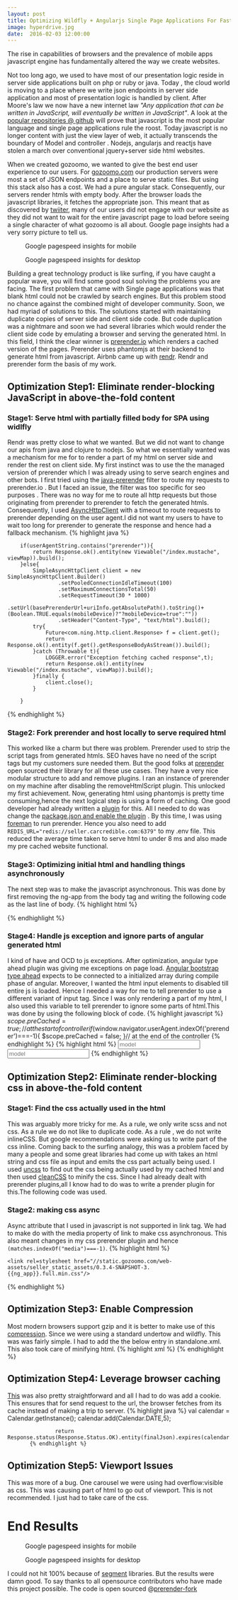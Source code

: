 ```yaml
---
layout: post
title: Optimizing Wildfly + Angularjs Single Page Applications For Faster Load Time
image: hyperdrive.jpg
date:  2016-02-03 12:00:00
---
```



<p class="intro"><span class="dropcap">T</span>he rise in capabilities of browsers and the prevalence of mobile apps javascript engine has fundamentally
altered the way we create websites.</p>
 
 
 
Not too long ago, we used to have most of our presentation logic reside in server side applications built on php or ruby
or java. Today , the cloud world is moving to a place where we write json endpoints in server side application and most of presentation logic is handled by client.
After Moore's law we now have a new internet law <i>"Any application that can be written in JavaScript, will eventually be written in JavaScript"</i>. A look at the 
<a href="https://github.com/search?l=&o=desc&q=stars%3A%3E20000&ref=advsearch&s=stars&type=Repositories&utf8=%E2%9C%93">popular repositories @ github</a> will prove 
that javascript is the most popular language and single page applications rule the roost. Today javascript is no longer content with just the view layer of web, it actually
transcends the boundary of Model and controller . Nodejs, angularjs and reactjs have stolen a march over conventional jquery+server side html websites.
 
When we created gozoomo, we wanted to give the best end user experience to our users. For [gozoomo.com](https://www.gozoomo.com) our production servers were
most a set of JSON endpoints and a place to serve static files. But using this stack also has a cost. We had a pure angular stack. Consequently, our servers 
render htmls with empty body. After the browser loads the javascript libraries, it fetches the appropriate json. This meant that as discovered by 
[twiiter](https://blog.twitter.com/2012/improving-performance-on-twittercom), many of our users did not engage with our website as they did not want to wait for
the entire javascript page to load before seeing a single character of what gozoomo is all about. Google page insights had a very sorry picture to tell us.
<figure>
	<img src="{{ '/assets/img/mobile.jpg' | prepend: site.baseurl }}" alt=""> 
	<figcaption>Google pagespeed insights for mobile</figcaption>
</figure>
<figure>
	<img src="{{ '/assets/img/desktop.jpg' | prepend: site.baseurl }}" alt=""> 
	<figcaption>Google pagespeed insights for desktop</figcaption>
</figure>

Building a great technology product is like surfing, if you have caught a popular wave, you will find some good soul solving the problems you are facing. The first
problem that came with Single page applications was that blank html could not be crawled by search engines. But this problem stood no chance against the combined might
of developer community. Soon, we had myriad of solutions to this. The solutions started with maintaining duplicate copies of server side and client side code. But code duplication was 
a nightmare and soon we had several libraries which would render the client side code by emulating a browser and serving the generated html. In this field, I think the clear 
winner is [prerender.io](https://prerender.io) which renders a cached version of the  pages. Prerender uses phantomjs at their backend to generate html from javascript.
Airbnb came up with [rendr](http://nerds.airbnb.com/weve-launched-our-first-nodejs-app-to-product/). Rendr and prerender form the basis of my work.


## Optimization Step1: Eliminate render-blocking JavaScript in above-the-fold content
### Stage1: Serve html with partially filled body for SPA using widlfly

Rendr was pretty close to what we wanted. But we did not want to change our apis from java and clojure to nodejs. So what we essentially wanted was a mechanism for me for to render a part of my html on
server side and render the rest on client side. My first instinct was to use the the managed version of prerender which I was already using to serve search engines and other bots. I first tried using
the [java-prerender](https://github.com/greengerong/prerender-java) filter to route my requests to prerender.io . But I faced an issue, the filter was too specific for seo purposes . There was no way for me to
route all http requests but those originating from prerender to prerender to fetch the generated htmls. Consequently, I used [AsyncHttpClient](https://github.com/AsyncHttpClient/async-http-client) with a timeout
to route requests to prerender depending on the user agent.I did not want my users to have to wait too long for prerender to generate the response and hence had a fallback mechanism.
{% highlight java %}

        if(userAgentString.contains("prerender")){
            return Response.ok().entity(new Viewable("/index.mustache", viewMap)).build();
        }else{
            SimpleAsyncHttpClient client = new SimpleAsyncHttpClient.Builder()
                    .setPooledConnectionIdleTimeout(100)
                    .setMaximumConnectionsTotal(50)
                    .setRequestTimeout(30 * 1000)
                    .setUrl(basePrerenderUrl+uriInfo.getAbsolutePath().toString()+(Boolean.TRUE.equals(mobileDevice)?"?mobileDevice=true":""))
                    .setHeader("Content-Type", "text/html").build();
            try{
                Future<com.ning.http.client.Response> f = client.get();
                return Response.ok().entity(f.get().getResponseBodyAsStream()).build();
            }catch (Throwable t){
                LOGGER.error("Exception fetching cached response",t);
                return Response.ok().entity(new Viewable("/index.mustache", viewMap)).build();
            }finally {
                client.close();
            }

        }
{% endhighlight %}

### Stage2: Fork prerender and host locally to serve required html
This worked like a charm but there was problem. Prerender used to strip the script tags from generated htmls. SEO haves have no need of the script tags but my customers sure needed them.
But the good folks at [prerender](https://github.com/prerender/prerender) open sourced their library for all these use cases. They have a very nice modular structure to add and remove plugins.
I ran an instance of prerender on my machine after disabling the removeHtmlScript plugin. This unlocked my first achievement. Now, generating html using phantomjs is pretty time consuming,hence the next logical
step is using a form of caching. One good developer had already written a [plugin](https://github.com/jonathanbennett/prerender-redis-cache) for this. All I needed to do was change the 
[package.json and enable the plugin](https://github.com/youngmonk/prerender/commit/9f864a5ee59dc1051493af08837081f7fc15db5f#diff-b9cfc7f2cdf78a7f4b91a753d10865a2) . By this time, I was using  
[foreman](https://github.com/strongloop/node-foreman) to run prerender. Hence you also need to add `REDIS_URL="redis://seller.carcredible.com:6379"` to my .env file. This reduced the average time taken
to serve html to under 8 ms and also made my pre cached website functional.

### Stage3: Optimizing initial html and handling things asynchronously
The next step was to make the javascript asynchronous. This was done by first removing the ng-app from the body tag and writing the following code as the last line of body.
{% highlight html %}
<script>
    function jedi(){

        window.stateName='{{state_name}}';
        angular.bootstrap(document.getElementsByTagName("body")[0], ['{{ng_app}}']);
        window.prerenderReady = true;

    }
</script>
<link rel=stylesheet href="//static.gozoomo.com/web-assets/seller_static_assets/0.3.4-SNAPSHOT-3.{{ng_app}}.full.min.css"/>
<script async src="//static.gozoomo.com/web-assets/seller_static_assets/0.3.4-SNAPSHOT-3.app.full.min.js" onload="jedi('js')"></script>
{% endhighlight %}

### Stage4: Handle js exception and ignore parts of angular generated html

I kind of have and OCD to js exceptions. After optimization, angular type ahead plugin was giving me exceptions on page load. [Angular bootstrap type ahead](https://angular-ui.github.io/bootstrap/) expects to be connected to
a initialized array during compile phase of angular. Moreover, I wanted the html input elements to disabled till entire js is loaded.  Hence I  needed a way for me to tell prerender to use a different variant of input tag.
Since I was only rendering a part of my html, I also used this variable to tell prerender to ignore some parts of html.This was done by using the following block of code.
{% highlight javascript %}
    $scope.preCached = true; // at the start of controller
    if($window.navigator.userAgent.indexOf('prerender')===-1){
            $scope.preCached = false;
        }// at the end of the controller
{% endhighlight %}
{% highlight html %}
<input type="text"
                   ng-model="model"
                   class="form-control"
                   placeholder="model"
                   autocomplete="off" ng-if="preCached" ng-disabled="preCached">
              <input type="text"
                     ng-model="model"
                     typeahead="mod for mod in (generic_cars || []) | filter:$viewValue | limitTo:4"
                     typeahead-editable="false"
                     class="form-control"
                     placeholder="model"
                     autocomplete="off" ng-if="!preCached">
{% endhighlight %}

## Optimization Step2: Eliminate render-blocking css in above-the-fold content
### Stage1: Find the css actually used in the html
This was arguably more tricky for me. As a rule, we only write scss and not css. As a rule we do not like to duplicate code. As a rule , we do not write inlineCSS. But google recommendations
were asking us to write part of the css inline. Coming back to the surfing analogy, this was a problem faced by many a people and some great libraries had come up with takes an html string and css
file as input and emits the css part actually being used. I used [uncss](https://github.com/giakki/uncss) to find out the css being actually used by my cached html and then used 
[cleanCSS](https://github.com/jakubpawlowicz/clean-css) to minify the css. Since I had already dealt with prerender plugins,all I know had to do was to write a prender plugin for this.The following code was used.
<script src="https://gist.github.com/himangshuj/108d78671673b821c45c.js"></script>

### Stage2: making css async
Async attribute that I used in javascript is not supported in link tag. We had to make do with the media property of link to make css asynchronous. This also meant changes in my css prerender plugin and hence `(matches.indexOf("media")===-1)`.
{% highlight html %}
    <link rel=stylesheet href="//static.gozoomo.com/web-assets/seller_static_assets/0.3.4-SNAPSHOT-3.{{ng_app}}.full.min.css" media="bogus"/>
 <!-- Content goes here-->

    <link rel=stylesheet href="//static.gozoomo.com/web-assets/seller_static_assets/0.3.4-SNAPSHOT-3.{{ng_app}}.full.min.css"/>

{% endhighlight %}

## Optimization Step3: Enable Compression

Most modern browsers support gzip and it is better to make use of this [compression](https://developers.google.com/speed/docs/insights/EnableCompression). Since we were using a standard undertow and wildfly. 
This was was fairly simple. I had to add the the below entry in standalone.xml. This also took care of minifying html.
        {% highlight xml %}
         <server name="default-server">
                <http-listener name="default" redirect-socket="https" socket-binding="http"/>
                <host name="default-host" alias="localhost">
                    <location name="/" handler="welcome-content"/>
                    <filter-ref name="server-header"/>
                    <filter-ref name="x-powered-by-header"/>
                    <filter-ref name="gzipFilter" predicate="exists['%{o,Content-Type}'] and regex[pattern='(?:application/javascript|text/css|text/html|text/xml|application/json)(;.*)?', value=%{o,Content-Type}, full-match=true]"/>
                    <filter-ref name="Vary-header"/>
                </host>
            </server>
            <servlet-container name="default">
                <jsp-config/>
                <websockets/>
            </servlet-container>
            <handlers>
                <file name="welcome-content" path="${jboss.home.dir}/welcome-content"/>
            </handlers>
            <filters>
                <response-header name="server-header" header-value="WildFly/10" header-name="Server"/>
                <response-header name="x-powered-by-header" header-value="Undertow/1" header-name="X-Powered-By"/>
                <response-header name="Vary-header" header-value="Accept-Encoding" header-name="Vary"/>
                <gzip name="gzipFilter"/>
            </filters>
            {% endhighlight %}

## Optimization Step4: Leverage browser caching
[This](https://developers.google.com/speed/docs/insights/LeverageBrowserCaching) was also pretty straightforward and all I had to do was add a cookie. This ensures that for send request to the url, the browser fetches
           from its cache instead of making a trip to server.
           {% highlight java %}
            val calendar = Calendar.getInstance();
                   calendar.add(Calendar.DATE,5);
          
                   return Response.status(Response.Status.OK).entity(finalJson).expires(calendar.getTime()).build();
           {% endhighlight %}
## Optimization Step5: Viewport Issues

This was more of a bug. One carousel we were using had overflow:visible as css. This was causing part of html to go out of viewport. This is not recommended. I just had to take care of the css.
           
           
# End Results
<figure>
	<img src="{{ '/assets/img/mobile1.jpg' | prepend: site.baseurl }}" alt=""> 
	<figcaption>Google pagespeed insights for mobile</figcaption>
</figure>
<figure>
	<img src="{{ '/assets/img/desktop1.jpg' | prepend: site.baseurl }}" alt=""> 
	<figcaption>Google pagespeed insights for desktop</figcaption>
</figure>           

I could not hit 100% because of [segment](https://segment.com) libraries. But the results were damn good. To say thanks to all opensource contributors who have made this project possible. The code is open sourced 
@[prerender-fork](https://github.com/youngmonk/prerender)

